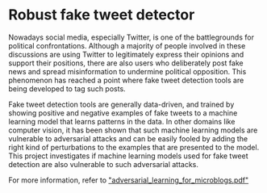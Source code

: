 # Robust fake tweet detector

Nowadays social media, especially Twitter, is one of the battlegrounds for political confrontations. Although a majority of people involved in these discussions are using Twitter to legitimately express their opinions and support their positions, there are also users who deliberately post fake news and spread misinformation to undermine political opposition. This phenomenon has reached a point where fake tweet detection tools are being developed to tag such posts.

Fake tweet detection tools are generally data-driven, and trained by showing positive and negative examples of fake tweets to a machine learning model that learns patterns in the data. In other domains like computer vision, it has been shown that such machine learning models are vulnerable to adversarial attacks and can be easily fooled by adding the right kind of perturbations to the examples that are presented to the model. This project investigates if machine learning models used for fake tweet detection are also vulnerable to such adversarial attacks.

For more information, refer to ["adversarial_learning_for_microblogs.pdf"](https://github.com/udvattam/robust-fake-tweet-detector/blob/master/adversarial_learning_for_microblogs.pdf)
